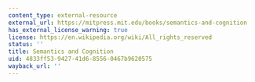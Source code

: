 ```yaml
---
content_type: external-resource
external_url: https://mitpress.mit.edu/books/semantics-and-cognition
has_external_license_warning: true
license: https://en.wikipedia.org/wiki/All_rights_reserved
status: ''
title: Semantics and Cognition
uid: 4833ff53-9427-41d6-8556-0467b9620575
wayback_url: ''
---
```

